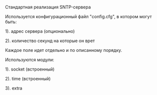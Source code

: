 Стандартная реализация SNTP-сервера


Используется конфигурационный файл "config.cfg", в котором могут быть:

1). адрес сервера (опционально)

2). количество секунд на которые он врет

Каждое поле идет отдельно и по описанному порядку.


Используются модули:

1). socket (встроенный)

2). time (встроенный)

3). extra
